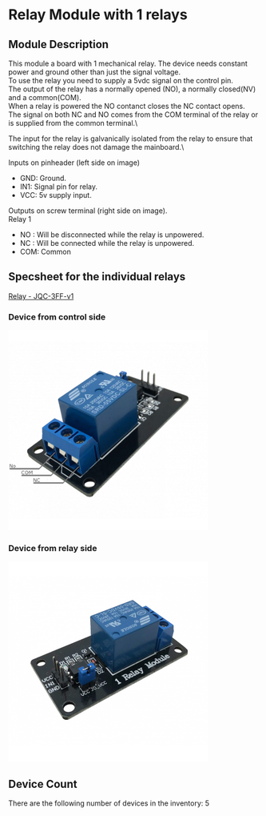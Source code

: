 # Relay Module with 1 relays

## Module Description 

This module a board with 1 mechanical relay. The device needs constant power and ground other than just the signal voltage.\
To use the relay you need to supply a 5vdc signal on the control pin.\
The output of the relay has a normally opened (NO), a normally closed(NV) and a common(COM).\
When a relay is powered the NO contanct closes the NC contact opens.\
The signal on both NC and NO comes from the COM terminal of the relay or is supplied from the common terminal.\

The input for the relay is galvanically isolated from the relay to ensure that switching the relay does not damage the mainboard.\

Inputs on pinheader (left side on image)
- GND: Ground.
- IN1: Signal pin for relay.
- VCC: 5v supply input.

Outputs on screw terminal (right side on image).\
Relay 1
- NO : Will be disconnected while the relay is unpowered.
- NC : Will be connected while the relay is unpowered.
- COM: Common

## Specsheet for the individual relays
[Relay - JQC-3FF-v1](../Specsheets/JQC-3FF-v1.pdf)


### Device from control side
<img src="../Pictures/1x-relay-module-1.png" alt="Picture describing the outputs and buttons of the device" title="Battery module 2pcs 18650 battery - Overview" style="max-width: 400px">

### Device from relay side
<img src="../Pictures/1x-relay-module-2.png" alt="Picture describing the outputs and buttons of the device" title="Battery module 2pcs 18650 battery - Overview" style="max-width: 400px">

## Device Count
There are the following number of devices in the inventory: 5